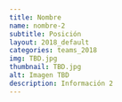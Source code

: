 ```yaml
---
title: Nombre
name: nombre-2
subtitle: Posición
layout: 2018_default
categories: teams_2018
img: TBD.jpg
thumbnail: TBD.jpg
alt: Imagen TBD
description: Información 2
---
```

